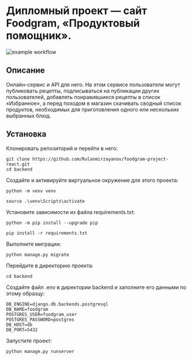 # Дипломный проект — сайт Foodgram, «Продуктовый помощник».
![example workflow](https://github.com/Rulanmirzayanov/foodgram-project-react/actions/workflows/main.yml/badge.svg)
## Описание

Онлайн-сервис и API для него. На этом сервисе пользователи 
могут публиковать рецепты, подписываться на публикации других 
пользователей, добавлять понравившиеся рецепты в список «Избранное», 
а перед походом в магазин скачивать сводный список продуктов, 
необходимых для приготовления одного или нескольких выбранных блюд.

## Установка

Клонировать репозиторий и перейти в него:

```
git clone https://github.com/Rulanmirzayanov/foodgram-project-react.git
cd backend
```

Создайте и активируйте виртуальное окружение для этого проекта:

```
python -m venv venv
```

```
source .\venv\Scripts\activate
```

Установите зависимости из файла requirements.txt:

```
python -m pip install --upgrade pip
```

```
pip install -r requirements.txt
```

Выполните миграции:

```
python manage.py migrate
```

Перейдите в директорию проекта:

```
cd backend
```

Создайте файл .env в директории backend и заполните его данными по этому 
образцу:

```
DB_ENGINE=django.db.backends.postgresql
DB_NAME=foodgram
POSTGRES_USER=foodgram_user
POSTGRES_PASSWORD=postgres
DB_HOST=db
DB_PORT=5432
```

Запустите проект:

```
python manage.py runserver
```
